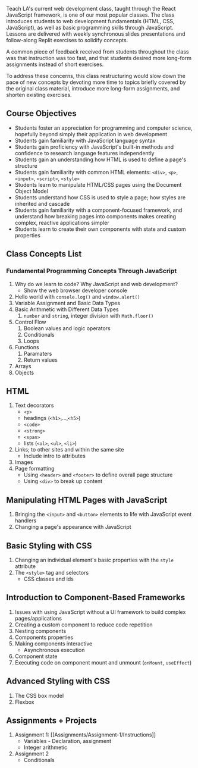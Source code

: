 Teach LA's current web development class, taught through the React JavaScript framework, is one of our most popular classes. The class introduces students to web development fundamentals (HTML, CSS, JavaScript), as well as basic programming skills through JavaScript.
Lessons are delivered with weekly synchronous slides presentations and follow-along Replit exercises to solidify concepts.

A common piece of feedback received from students throughout the class was that instruction was too fast, and that students desired more long-form assignments instead of short exercises.

To address these concerns, this class restructuring would slow down the pace of new concepts by devoting more time to topics briefly covered by the original class material, introduce more long-form assignments, and shorten existing exercises.

## Course Objectives
- Students foster an appreciation for programming and computer science, hopefully beyond simply their application in web development
- Students gain familiarity with JavaScript language syntax
- Students gain proficiency with JavaScript's built-in methods and confidence to research language features independently
- Students gain an understanding how HTML is used to define a page's structure
- Students gain familiarity with common HTML elements: `<div>`, `<p>`, `<input>`, `<script>`, `<style>`
- Students learn to manipulate HTML/CSS pages using the Document Object Model
- Students understand how CSS is used to style a page; how styles are inherited and cascade
- Students gain familiarity with a component-focused framework, and understand how breaking pages into components makes creating complex, reactive applications simpler
- Students learn to create their own components with state and custom properties

## Class Concepts List
### Fundamental Programming Concepts Through JavaScript
1. Why do we learn to code? Why JavaScript and web development?
	- Show the web browser developer console
1. Hello world with `console.log()` and `window.alert()`
2. Variable Assignment and Basic Data Types
3. Basic Arithmetic with Different Data Types
	1. `number` and `string`, integer division with `Math.floor()`
4. Control Flow
    1. Boolean values and logic operators
	2. Conditionals
	3. Loops
5. Functions
	1. Paramaters
	2. Return values
6. Arrays
7. Objects
## HTML
1. Text decorators
	- `<p>`
	- headings (`<h1>`,...,`<h5>`)
	- `<code>`
	- `<strong>`
	- `<span>`
	- lists (`<ol>`, `<ul>`, `<li>`)
2. Links; to other sites and within the same site
	- Include intro to attributes
3. Images
4. Page formatting
	- Using `<header>` and `<footer>` to define overall page structure
	- Using `<div>` to break up content
## Manipulating HTML Pages with JavaScript
1. Bringing the `<input>` and `<button>` elements to life with JavaScript event handlers
2. Changing a page's appearance with JavaScript
## Basic Styling with CSS
1. Changing an individual element's basic properties with the `style` attribute
2. The `<style>` tag and selectors
	- CSS classes and ids
## Introduction to Component-Based Frameworks
1. Issues with using JavaScript without a UI framework to build complex pages/applications
2. Creating a custom component to reduce code repetition
3. Nesting components
4. Components properties
5. Making components interactive
	- Asynchronous execution
6. Component state
7. Executing code on component mount and unmount (`onMount`, `useEffect`)
## Advanced Styling with CSS
1. The CSS box model
2. Flexbox
## Assignments + Projects
1. Assignment 1: [[Assignments/Assignment-1/Instructions]]
	- Variables - Declaration, assignment
	- Integer arithmetic
2. Assignment 2
	- Conditionals